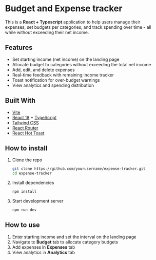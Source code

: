 # Budget and Expense tracker

This is a **React + Typescript** application to help users manage their expenses, set budgets per categories, and track spending over time - all while without exceeding their net income.

## Features

- Set starting income (net income) on the landing page
- Allocate budget to categories without exceeding the total net income
- Add, edit, and delete expenses
- Real-time feedback with remaining income tracker
- Toast notification for over-budget warnings
- View analytics and spending distribution

## Built With

- [Vite](https://vitejs.dev/)
- [React 18](https://react.dev/) + [TypeScript](https://www.typescriptlang.org/)
- [Tailwind CSS](https://tailwindcss.com/)
- [React Router](https://reactrouter.com/)
- [React Hot Toast](https://react-hot-toast.com/)

## How to install

1. Clone the repo
   ```bash
   git clone https://github.com/yourusername/expense-tracker.git
   cd expense-tracker
   ```
2. Install dependencies
   ```bash
   npm install
   ```
3. Start development server
   ```bash
   npm run dev
   ```

## How to use

1. Enter starting income and set the interval on the landing page
2. Navigate to **Budget** tab to allocate category budgets
3. Add expenses in **Expenses** tab
4. View analytics in **Analytics** tab

